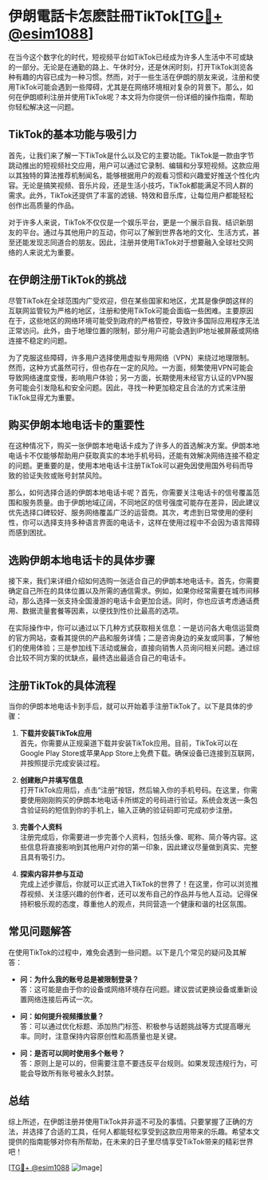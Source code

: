 # 伊朗電話卡怎麽註冊TikTok[[TG💪+ @esim1088](https://t.me/s/esim1088)]

在当今这个数字化的时代，短视频平台如TikTok已经成为许多人生活中不可或缺的一部分。无论是在通勤的路上、午休时分，还是休闲时刻，打开TikTok浏览各种有趣的内容已成为一种习惯。然而，对于一些生活在伊朗的朋友来说，注册和使用TikTok可能会遇到一些障碍，尤其是在网络环境相对复杂的背景下。那么，如何在伊朗顺利注册并使用TikTok呢？本文将为你提供一份详细的操作指南，帮助你轻松解决这一问题。

## TikTok的基本功能与吸引力

首先，让我们来了解一下TikTok是什么以及它的主要功能。TikTok是一款由字节跳动推出的短视频社交应用，用户可以通过它录制、编辑和分享短视频。这款应用以其独特的算法推荐机制闻名，能够根据用户的观看习惯和兴趣爱好推送个性化内容。无论是搞笑视频、音乐片段，还是生活小技巧，TikTok都能满足不同人群的需求。此外，TikTok还提供了丰富的滤镜、特效和音乐库，让每位用户都能轻松创作出高质量的作品。

对于许多人来说，TikTok不仅仅是一个娱乐平台，更是一个展示自我、结识新朋友的平台。通过与其他用户的互动，你可以了解到世界各地的文化、生活方式，甚至还能发现志同道合的朋友。因此，注册并使用TikTok对于想要融入全球社交网络的人来说尤为重要。

## 在伊朗注册TikTok的挑战

尽管TikTok在全球范围内广受欢迎，但在某些国家和地区，尤其是像伊朗这样的互联网监管较为严格的地区，注册和使用TikTok可能会面临一些困难。主要原因在于，这些地区的网络环境可能受到政府的严格管控，导致许多国际应用程序无法正常访问。此外，由于地理位置的限制，部分用户可能会遇到IP地址被屏蔽或网络连接不稳定的问题。

为了克服这些障碍，许多用户选择使用虚拟专用网络（VPN）来绕过地理限制。然而，这种方式虽然可行，但也存在一定的风险。一方面，频繁使用VPN可能会导致网络速度变慢，影响用户体验；另一方面，长期使用未经官方认证的VPN服务可能会引发隐私和安全问题。因此，寻找一种更加稳定且合法的方式来注册TikTok显得尤为重要。

## 购买伊朗本地电话卡的重要性

在这种情况下，购买一张伊朗本地电话卡成为了许多人的首选解决方案。伊朗本地电话卡不仅能够帮助用户获取真实的本地手机号码，还能有效解决网络连接不稳定的问题。更重要的是，使用本地电话卡注册TikTok可以避免因使用国外号码而导致的验证失败或账号封禁风险。

那么，如何选择合适的伊朗本地电话卡呢？首先，你需要关注电话卡的信号覆盖范围和服务质量。由于伊朗地域辽阔，不同地区的信号强度可能存在差异，因此建议优先选择口碑较好、服务网络覆盖广泛的运营商。其次，考虑到日常使用的便利性，你可以选择支持多种语言界面的电话卡，这样在使用过程中不会因为语言障碍而感到困扰。

## 选购伊朗本地电话卡的具体步骤

接下来，我们来详细介绍如何选购一张适合自己的伊朗本地电话卡。首先，你需要确定自己所在的具体位置以及所需的通信需求。例如，如果你经常需要在城市间移动，那么选择一张支持全国漫游的电话卡会更加合适。同时，你也应该考虑通话费用、数据流量套餐等因素，以便找到性价比最高的选项。

在实际操作中，你可以通过以下几种方式获取相关信息：一是访问各大电信运营商的官方网站，查看其提供的产品和服务详情；二是咨询身边的亲友或同事，了解他们的使用体验；三是参加线下活动或展会，直接向销售人员询问相关问题。通过综合比较不同方案的优缺点，最终选出最适合自己的电话卡。

## 注册TikTok的具体流程

当你的伊朗本地电话卡到手后，就可以开始着手注册TikTok了。以下是具体的步骤：

1. **下载并安装TikTok应用**  
   首先，你需要从正规渠道下载并安装TikTok应用。目前，TikTok可以在Google Play Store或苹果App Store上免费下载。确保设备已连接到互联网，并按照提示完成安装过程。

2. **创建账户并填写信息**  
   打开TikTok应用后，点击“注册”按钮，然后输入你的手机号码。在这里，你需要使用刚刚购买的伊朗本地电话卡所绑定的号码进行验证。系统会发送一条包含验证码的短信到你的手机上，输入正确的验证码即可完成初步注册。

3. **完善个人资料**  
   注册完成后，你需要进一步完善个人资料，包括头像、昵称、简介等内容。这些信息将直接影响到其他用户对你的第一印象，因此建议尽量做到真实、完整且具有吸引力。

4. **探索内容并参与互动**  
   完成上述步骤后，你就可以正式进入TikTok的世界了！在这里，你可以浏览推荐视频、关注感兴趣的创作者，还可以发布自己的作品并与他人互动。记得保持积极乐观的态度，尊重他人的观点，共同营造一个健康和谐的社区氛围。

## 常见问题解答

在使用TikTok的过程中，难免会遇到一些问题。以下是几个常见的疑问及其解答：

- **问：为什么我的账号总是被限制登录？**  
  答：这可能是由于你的设备或网络环境存在问题。建议尝试更换设备或重新设置网络连接后再试一次。

- **问：如何提升视频播放量？**  
  答：可以通过优化标题、添加热门标签、积极参与话题挑战等方式提高曝光率。同时，注意保持内容原创性和高质量也是关键。

- **问：是否可以同时使用多个账号？**  
  答：原则上是可以的，但需要注意不要违反平台规则。如果发现违规行为，可能会导致所有账号被永久封禁。

## 总结

综上所述，在伊朗注册并使用TikTok并非遥不可及的事情。只要掌握了正确的方法，并选择了合适的工具，任何人都能轻松享受到这款应用带来的乐趣。希望本文提供的指南能够对你有所帮助，在未来的日子里尽情享受TikTok带来的精彩世界吧！

[[TG💪+ @esim1088](https://t.me/s/esim1088) ![Image](https://i.postimg.cc/4NQfJmqS/Snipaste-2025-05-13-00-14-12.png)]